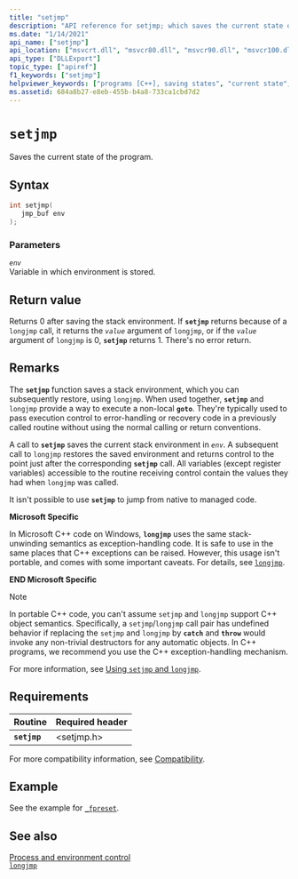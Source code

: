 ```yaml
---
title: "setjmp"
description: "API reference for setjmp; which saves the current state of the program."
ms.date: "1/14/2021"
api_name: ["setjmp"]
api_location: ["msvcrt.dll", "msvcr80.dll", "msvcr90.dll", "msvcr100.dll", "msvcr100_clr0400.dll", "msvcr110.dll", "msvcr110_clr0400.dll", "msvcr120.dll", "msvcr120_clr0400.dll", "ucrtbase.dll", "ntoskrnl.exe", "api-ms-win-crt-private-l1-1-0.dll"]
api_type: ["DLLExport"]
topic_type: ["apiref"]
f1_keywords: ["setjmp"]
helpviewer_keywords: ["programs [C++], saving states", "current state", "setjmp function"]
ms.assetid: 684a8b27-e8eb-455b-b4a8-733ca1cbd7d2
---
```

# `setjmp`

Saves the current state of the program.

## Syntax

```C
int setjmp(
   jmp_buf env
);
```

### Parameters

*`env`*\
Variable in which environment is stored.

## Return value

Returns 0 after saving the stack environment. If **`setjmp`** returns because of a `longjmp` call, it returns the *`value`* argument of `longjmp`, or if the *`value`* argument of `longjmp` is 0, **`setjmp`** returns 1. There's no error return.

## Remarks

The **`setjmp`** function saves a stack environment, which you can subsequently restore, using `longjmp`. When used together, **`setjmp`** and `longjmp` provide a way to execute a non-local **`goto`**. They're typically used to pass execution control to error-handling or recovery code in a previously called routine without using the normal calling or return conventions.

A call to **`setjmp`** saves the current stack environment in *`env`*. A subsequent call to `longjmp` restores the saved environment and returns control to the point just after the corresponding **`setjmp`** call. All variables (except register variables) accessible to the routine receiving control contain the values they had when `longjmp` was called.

It isn't possible to use **`setjmp`** to jump from native to managed code.

**Microsoft Specific**

In Microsoft C++ code on Windows, **`longjmp`** uses the same stack-unwinding semantics as exception-handling code. It is safe to use in the same places that C++ exceptions can be raised. However, this usage isn't portable, and comes with some important caveats. For details, see [`longjmp`](longjmp.md).

**END Microsoft Specific**

> [!NOTE]
> In portable C++ code, you can't assume `setjmp` and `longjmp` support C++ object semantics. Specifically, a `setjmp`/`longjmp` call pair has undefined behavior if replacing the `setjmp` and `longjmp` by **`catch`**
and **`throw`** would invoke any non-trivial destructors for any automatic objects. In C++ programs, we recommend you use the C++ exception-handling mechanism.

For more information, see [Using `setjmp` and `longjmp`](../../cpp/using-setjmp-longjmp.md).

## Requirements

|Routine|Required header|
|-------------|---------------------|
|**`setjmp`**|\<setjmp.h>|

For more compatibility information, see [Compatibility](../compatibility.md).

## Example

See the example for [`_fpreset`](fpreset.md).

## See also

[Process and environment control](../process-and-environment-control.md)\
[`longjmp`](longjmp.md)
